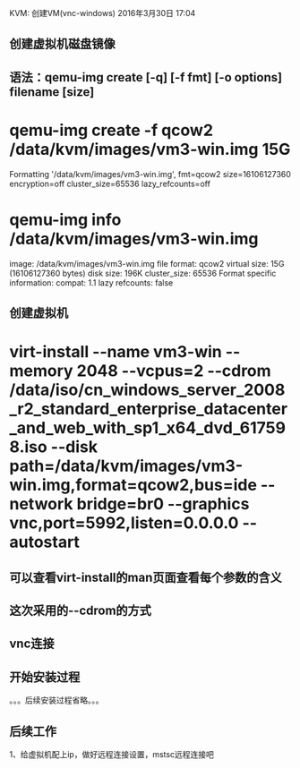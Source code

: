 KVM: 创建VM(vnc-windows)
2016年3月30日
17:04
 
## 创建虚拟机磁盘镜像
## 语法：qemu-img create [-q] [-f fmt] [-o options] filename [size]
# qemu-img create -f qcow2 /data/kvm/images/vm3-win.img 15G
Formatting '/data/kvm/images/vm3-win.img', fmt=qcow2 size=16106127360 encryption=off cluster_size=65536 lazy_refcounts=off
# qemu-img info /data/kvm/images/vm3-win.img
image: /data/kvm/images/vm3-win.img
file format: qcow2
virtual size: 15G (16106127360 bytes)
disk size: 196K
cluster_size: 65536
Format specific information:
    compat: 1.1
    lazy refcounts: false
 
## 创建虚拟机
# virt-install --name vm3-win --memory 2048 --vcpus=2 --cdrom /data/iso/cn_windows_server_2008_r2_standard_enterprise_datacenter_and_web_with_sp1_x64_dvd_617598.iso --disk path=/data/kvm/images/vm3-win.img,format=qcow2,bus=ide --network bridge=br0 --graphics vnc,port=5992,listen=0.0.0.0 --autostart 
## 可以查看virt-install的man页面查看每个参数的含义
## 这次采用的--cdrom的方式
 
## vnc连接

 
## 开始安装过程

 
。。。后续安装过程省略。。。
 
 
## 后续工作
1、给虚拟机配上ip，做好远程连接设置，mstsc远程连接吧
